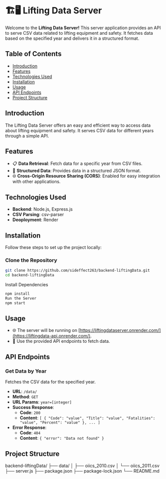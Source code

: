 # 🏗️🖥️ Lifting Data Server

Welcome to the **Lifting Data Server!** This server application provides an API to serve CSV data related to lifting equipment and safety. It fetches data based on the specified year and delivers it in a structured format. 

## Table of Contents
- [Introduction](#introduction)
- [Features](#features)
- [Technologies Used](#technologies-used)
- [Installation](#installation)
- [Usage](#usage)
- [API Endpoints](#api-endpoints)
- [Project Structure](#project-structure)


## Introduction
The Lifting Data Server offers an easy and efficient way to access data about lifting equipment and safety. It serves CSV data for different years through a simple API.

## Features
- 📋 **Data Retrieval**: Fetch data for a specific year from CSV files.
- 📂 **Structured Data**: Provides data in a structured JSON format.
- 🌐 **Cross-Origin Resource Sharing (CORS)**: Enabled for easy integration with other applications.

## Technologies Used
- **Backend**: Node.js, Express.js
- **CSV Parsing**: csv-parser
- **Deoployment**: Render 

## Installation
Follow these steps to set up the project locally:

### Clone the Repository
```bash
git clone https://github.com/sideffect263/backend-liftingData.git
cd backend-liftingData
```

Install Dependencies
```bash
npm install
Run the Server
npm start

```



## Usage
- 🌐 The server will be running on [https://liftingdataserver.onrender.com/](https://liftingdata-api.onrender.com/).
- 📄 Use the provided API endpoints to fetch data.

## API Endpoints

### Get Data by Year
Fetches the CSV data for the specified year.

- **URL**: `/data/`
- **Method**: `GET`
- **URL Params**: `year=[integer]`
- **Success Response**:
  - **Code**: `200`
  - **Content**: `[ { "Code": "value", "Title": "value", "Fatalities": "value", "Percent": "value" }, ... ]`
- **Error Response**:
  - **Code**: `404`
  - **Content**: `{ "error": "Data not found" }`

## Project Structure
backend-liftingData/
├── data/
│   ├── oiics_2010.csv
│   └── oiics_2011.csv
├── server.js
├── package.json
├── package-lock.json
└── README.md

